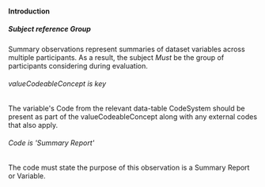 #### Introduction

##### Subject reference Group
Summary observations represent summaries of dataset variables across multiple participants. As a result, the subject *Must* be the group of participants considering during evaluation.

###### valueCodeableConcept is key
The variable's Code from the relevant data-table CodeSystem should be present as part of the valueCodeableConcept along with any external codes that also apply. 

###### Code is 'Summary Report'
The code must state the purpose of this observation is a Summary Report or Variable. 


